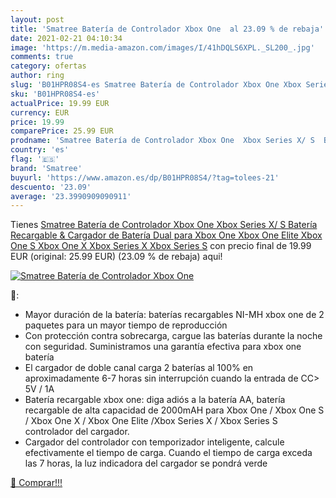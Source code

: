 ```yaml
---
layout: post
title: 'Smatree Batería de Controlador Xbox One  al 23.09 % de rebaja'
date: 2021-02-21 04:10:34
image: 'https://m.media-amazon.com/images/I/41hDQLS6XPL._SL200_.jpg'
comments: true
category: ofertas
author: ring
slug: 'B01HPR08S4-es Smatree Batería de Controlador Xbox One Xbox Series X/ S...'
sku: 'B01HPR08S4-es'
actualPrice: 19.99 EUR
currency: EUR
price: 19.99
comparePrice: 25.99 EUR
prodname: 'Smatree Batería de Controlador Xbox One  Xbox Series X/ S  Batería Recargable & Cargador de Batería Dual para Xbox One  Xbox One Elite  Xbox One S  Xbox One X  Xbox Series X  Xbox Series S'
country: 'es'
flag: '🇪🇸'
brand: 'Smatree'
buyurl: 'https://www.amazon.es/dp/B01HPR08S4/?tag=tolees-21'
descuento: '23.09'
average: '23.3990909090911'
---
```


Tienes [Smatree Batería de Controlador Xbox One  Xbox Series X/ S  Batería Recargable & Cargador de Batería Dual para Xbox One  Xbox One Elite  Xbox One S  Xbox One X  Xbox Series X  Xbox Series S](https://www.amazon.es/dp/B01HPR08S4/?tag=tolees-21) con precio final de  19.99 EUR (original: 25.99 EUR) (23.09 %  de rebaja) aqui!

[![Smatree Batería de Controlador Xbox One ](https://m.media-amazon.com/images/I/41hDQLS6XPL._SL200_.jpg)](https://www.amazon.es/dp/B01HPR08S4/?tag=tolees-21)

🔎:

- Mayor duración de la batería: baterías recargables NI-MH xbox one de 2 paquetes para un mayor tiempo de reproducción
- Con protección contra sobrecarga, cargue las baterías durante la noche con seguridad. Suministramos una garantía efectiva para xbox one batería
- El cargador de doble canal carga 2 baterías al 100% en aproximadamente 6-7 horas sin interrupción cuando la entrada de CC> 5V / 1A
- Batería recargable xbox one: diga adiós a la batería AA, batería recargable de alta capacidad de 2000mAH para Xbox One / Xbox One S / Xbox One X / Xbox One Elite /Xbox Series X / Xbox Series S controlador del cargador.
- Cargador del controlador con temporizador inteligente, calcule efectivamente el tiempo de carga. Cuando el tiempo de carga exceda las 7 horas, la luz indicadora del cargador se pondrá verde

[🛒 Comprar!!!](https://www.amazon.es/dp/B01HPR08S4/?tag=tolees-21)
